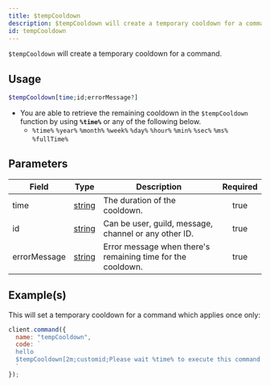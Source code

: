 ```yaml
---
title: $tempCooldown
description: $tempCooldown will create a temporary cooldown for a command.
id: tempCooldown
---
```


`$tempCooldown` will create a temporary cooldown for a command.

## Usage

```php
$tempCooldown[time;id;errorMessage?]
```

- You are able to retrieve the remaining cooldown in the `$tempCooldown` function by using **`%time%`** or any of the
  following below.
  - `%time%` `%year%` `%month%` `%week%` `%day%` `%hour%` `%min%` `%sec%` `%ms%` `%fullTime%`

## Parameters

| Field        | Type                                                                                              | Description                                                 | Required |
| ------------ | ------------------------------------------------------------------------------------------------- | ----------------------------------------------------------- | :------: |
| time         | [string](https://developer.mozilla.org/en-US/docs/Web/JavaScript/Reference/Global_Objects/String) | The duration of the cooldown.                               |   true   |
| id           | [string](https://developer.mozilla.org/en-US/docs/Web/JavaScript/Reference/Global_Objects/String) | Can be user, guild, message, channel or any other ID.       |   true   |
| errorMessage | [string](https://developer.mozilla.org/en-US/docs/Web/JavaScript/Reference/Global_Objects/String) | Error message when there's remaining time for the cooldown. |   true   |

## Example(s)

This will set a temporary cooldown for a command which applies once only:

```javascript
client.command({
  name: "tempCooldown",
  code: `
  hello
  $tempCooldown[2m;customid;Please wait %time% to execute this command again.]
  `
});
```
